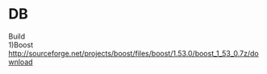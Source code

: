 DB
==
Build<br>
1)Boost http://sourceforge.net/projects/boost/files/boost/1.53.0/boost_1_53_0.7z/download
